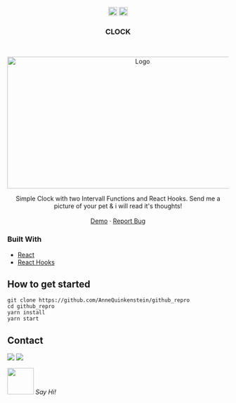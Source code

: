 <!-- https://www.markdownguide.org/basic-syntax/#reference-style-links-->
<!-- search and replace  github_repro & netlify  -->

  

<p align="center">
  <a href="mailto:a.quinkenstein@gmail.com"><img src="https://image.flaticon.com/icons/svg/725/725643.svg" height="20" width="20" /></a>
  <a href="https://linkedin.com/in/AnneQuinkenstein"><img src="https://cdn.jsdelivr.net/npm/simple-icons@3.0.1/icons/linkedin.svg" height="20"     width="20" /></a>
</p>

<!-- PROJECT LOGO -->

  <h3 align="center">CLOCK</h3>

<br />
<p align="center">
  <a href="https://aquin-clock.netlify.app">
    <img src="https://i.imgur.com/K2PQhS6.jpg" alt="Logo" width="600" height="300">
  </a>

  <p align="center">
    Simple Clock with two Intervall Functions and React Hooks. 
    Send me a picture of your pet & i will read it's thoughts!  
    <br />
    <br />
    <a href="https://aquin-clock.netlify.app">Demo</a>
    ·
    <a href="https://github.com/AnneQuinkenstein/clock/issues">Report Bug</a>
  </p>
</p>

### Built With

- [React](https://reactjs.org/)
- [React Hooks](https://reactjs.org/)

  
## How to get started
    git clone https://github.com/AnneQuinkenstein/github_repro
    cd github_repro
    yarn install
    yarn start


## Contact

<p> <a target="_blank" href="https://www.linkedin.com/in/anne-quinkenstein"><img src="https://img.shields.io/badge/-LinkedIn-0077B5?style=for-the-badge&logo=Linkedin&logoColor=white"></img></a>
<a target="_blank" href="mailto:a.quinkenstein@gmail.com"><img src="https://img.shields.io/badge/-Gmail-D14836?style=for-the-badge&logo=Gmail&logoColor=white"></img></a>
</p>

<img src="https://media.giphy.com/media/LnQjpWaON8nhr21vNW/giphy.gif" width="60"> <em>Say Hi!</em>